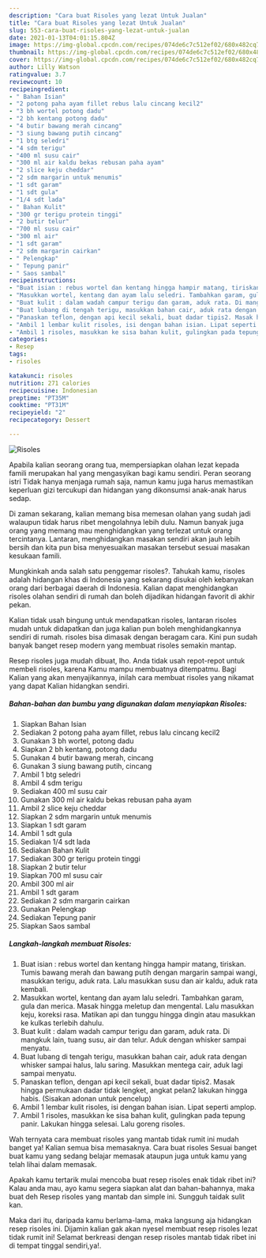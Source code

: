 ```yaml
---
description: "Cara buat Risoles yang lezat Untuk Jualan"
title: "Cara buat Risoles yang lezat Untuk Jualan"
slug: 553-cara-buat-risoles-yang-lezat-untuk-jualan
date: 2021-01-13T04:01:15.804Z
image: https://img-global.cpcdn.com/recipes/074de6c7c512ef02/680x482cq70/risoles-foto-resep-utama.jpg
thumbnail: https://img-global.cpcdn.com/recipes/074de6c7c512ef02/680x482cq70/risoles-foto-resep-utama.jpg
cover: https://img-global.cpcdn.com/recipes/074de6c7c512ef02/680x482cq70/risoles-foto-resep-utama.jpg
author: Lilly Watson
ratingvalue: 3.7
reviewcount: 10
recipeingredient:
- " Bahan Isian"
- "2 potong paha ayam fillet rebus lalu cincang kecil2"
- "3 bh wortel potong dadu"
- "2 bh kentang potong dadu"
- "4 butir bawang merah cincang"
- "3 siung bawang putih cincang"
- "1 btg seledri"
- "4 sdm terigu"
- "400 ml susu cair"
- "300 ml air kaldu bekas rebusan paha ayam"
- "2 slice keju cheddar"
- "2 sdm margarin untuk menumis"
- "1 sdt garam"
- "1 sdt gula"
- "1/4 sdt lada"
- " Bahan Kulit"
- "300 gr terigu protein tinggi"
- "2 butir telur"
- "700 ml susu cair"
- "300 ml air"
- "1 sdt garam"
- "2 sdm margarin cairkan"
- " Pelengkap"
- " Tepung panir"
- " Saos sambal"
recipeinstructions:
- "Buat isian : rebus wortel dan kentang hingga hampir matang, tiriskan. Tumis bawang merah dan bawang putih dengan margarin sampai wangi, masukkan terigu, aduk rata. Lalu masukkan susu dan air kaldu, aduk rata kembali."
- "Masukkan wortel, kentang dan ayam lalu seledri. Tambahkan garam, gula dan merica. Masak hingga meletup dan mengental. Lalu masukkan keju, koreksi rasa. Matikan api dan tunggu hingga dingin atau masukkan ke kulkas terlebih dahulu."
- "Buat kulit : dalam wadah campur terigu dan garam, aduk rata. Di mangkuk lain, tuang susu, air dan telur. Aduk dengan whisker sampai menyatu."
- "Buat lubang di tengah terigu, masukkan bahan cair, aduk rata dengan whisker sampai halus, lalu saring. Masukkan mentega cair, aduk lagi sampai menyatu."
- "Panaskan teflon, dengan api kecil sekali, buat dadar tipis2. Masak hingga permukaan dadar tidak lengket, angkat pelan2 lakukan hingga habis. (Sisakan adonan untuk pencelup)"
- "Ambil 1 lembar kulit risoles, isi dengan bahan isian. Lipat seperti amplop."
- "Ambil 1 risoles, masukkan ke sisa bahan kulit, gulingkan pada tepung panir. Lakukan hingga selesai. Lalu goreng risoles."
categories:
- Resep
tags:
- risoles

katakunci: risoles 
nutrition: 271 calories
recipecuisine: Indonesian
preptime: "PT35M"
cooktime: "PT31M"
recipeyield: "2"
recipecategory: Dessert

---
```



![Risoles](https://img-global.cpcdn.com/recipes/074de6c7c512ef02/680x482cq70/risoles-foto-resep-utama.jpg)

Apabila kalian seorang orang tua, mempersiapkan olahan lezat kepada famili merupakan hal yang mengasyikan bagi kamu sendiri. Peran seorang istri Tidak hanya menjaga rumah saja, namun kamu juga harus memastikan keperluan gizi tercukupi dan hidangan yang dikonsumsi anak-anak harus sedap.

Di zaman  sekarang, kalian memang bisa memesan olahan yang sudah jadi walaupun tidak harus ribet mengolahnya lebih dulu. Namun banyak juga orang yang memang mau menghidangkan yang terlezat untuk orang tercintanya. Lantaran, menghidangkan masakan sendiri akan jauh lebih bersih dan kita pun bisa menyesuaikan masakan tersebut sesuai masakan kesukaan famili. 



Mungkinkah anda salah satu penggemar risoles?. Tahukah kamu, risoles adalah hidangan khas di Indonesia yang sekarang disukai oleh kebanyakan orang dari berbagai daerah di Indonesia. Kalian dapat menghidangkan risoles olahan sendiri di rumah dan boleh dijadikan hidangan favorit di akhir pekan.

Kalian tidak usah bingung untuk mendapatkan risoles, lantaran risoles mudah untuk didapatkan dan juga kalian pun boleh menghidangkannya sendiri di rumah. risoles bisa dimasak dengan beragam cara. Kini pun sudah banyak banget resep modern yang membuat risoles semakin mantap.

Resep risoles juga mudah dibuat, lho. Anda tidak usah repot-repot untuk membeli risoles, karena Kamu mampu membuatnya ditempatmu. Bagi Kalian yang akan menyajikannya, inilah cara membuat risoles yang nikamat yang dapat Kalian hidangkan sendiri.

<!--inarticleads1-->

##### Bahan-bahan dan bumbu yang digunakan dalam menyiapkan Risoles:

1. Siapkan  Bahan Isian
1. Sediakan 2 potong paha ayam fillet, rebus lalu cincang kecil2
1. Gunakan 3 bh wortel, potong dadu
1. Siapkan 2 bh kentang, potong dadu
1. Gunakan 4 butir bawang merah, cincang
1. Gunakan 3 siung bawang putih, cincang
1. Ambil 1 btg seledri
1. Ambil 4 sdm terigu
1. Sediakan 400 ml susu cair
1. Gunakan 300 ml air kaldu bekas rebusan paha ayam
1. Ambil 2 slice keju cheddar
1. Siapkan 2 sdm margarin untuk menumis
1. Siapkan 1 sdt garam
1. Ambil 1 sdt gula
1. Sediakan 1/4 sdt lada
1. Sediakan  Bahan Kulit
1. Sediakan 300 gr terigu protein tinggi
1. Siapkan 2 butir telur
1. Siapkan 700 ml susu cair
1. Ambil 300 ml air
1. Ambil 1 sdt garam
1. Sediakan 2 sdm margarin cairkan
1. Gunakan  Pelengkap
1. Sediakan  Tepung panir
1. Siapkan  Saos sambal




<!--inarticleads2-->

##### Langkah-langkah membuat Risoles:

1. Buat isian : rebus wortel dan kentang hingga hampir matang, tiriskan. Tumis bawang merah dan bawang putih dengan margarin sampai wangi, masukkan terigu, aduk rata. Lalu masukkan susu dan air kaldu, aduk rata kembali.
1. Masukkan wortel, kentang dan ayam lalu seledri. Tambahkan garam, gula dan merica. Masak hingga meletup dan mengental. Lalu masukkan keju, koreksi rasa. Matikan api dan tunggu hingga dingin atau masukkan ke kulkas terlebih dahulu.
1. Buat kulit : dalam wadah campur terigu dan garam, aduk rata. Di mangkuk lain, tuang susu, air dan telur. Aduk dengan whisker sampai menyatu.
1. Buat lubang di tengah terigu, masukkan bahan cair, aduk rata dengan whisker sampai halus, lalu saring. Masukkan mentega cair, aduk lagi sampai menyatu.
1. Panaskan teflon, dengan api kecil sekali, buat dadar tipis2. Masak hingga permukaan dadar tidak lengket, angkat pelan2 lakukan hingga habis. (Sisakan adonan untuk pencelup)
1. Ambil 1 lembar kulit risoles, isi dengan bahan isian. Lipat seperti amplop.
1. Ambil 1 risoles, masukkan ke sisa bahan kulit, gulingkan pada tepung panir. Lakukan hingga selesai. Lalu goreng risoles.




Wah ternyata cara membuat risoles yang mantab tidak rumit ini mudah banget ya! Kalian semua bisa memasaknya. Cara buat risoles Sesuai banget buat kamu yang sedang belajar memasak ataupun juga untuk kamu yang telah lihai dalam memasak.

Apakah kamu tertarik mulai mencoba buat resep risoles enak tidak ribet ini? Kalau anda mau, ayo kamu segera siapkan alat dan bahan-bahannya, maka buat deh Resep risoles yang mantab dan simple ini. Sungguh taidak sulit kan. 

Maka dari itu, daripada kamu berlama-lama, maka langsung aja hidangkan resep risoles ini. Dijamin kalian gak akan nyesel membuat resep risoles lezat tidak rumit ini! Selamat berkreasi dengan resep risoles mantab tidak ribet ini di tempat tinggal sendiri,ya!.

